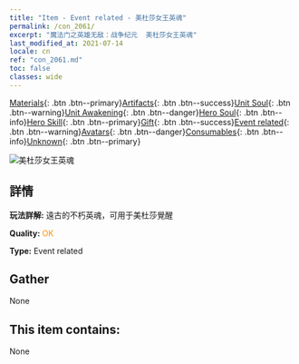 ```yaml
---
title: "Item - Event related - 美杜莎女王英魂"
permalink: /con_2061/
excerpt: "魔法门之英雄无敌：战争纪元  美杜莎女王英魂"
last_modified_at: 2021-07-14
locale: cn
ref: "con_2061.md"
toc: false
classes: wide
---
```

 [Materials](/ItemsCN/){: .btn .btn--primary}[Artifacts](/ItemsCN/Artifacts/){: .btn .btn--success}[Unit Soul](/ItemsCN/UnitSoul/){: .btn .btn--warning}[Unit Awakening](/ItemsCN/UnitAwakening/){: .btn .btn--danger}[Hero Soul](/ItemsCN/HeroSoul/){: .btn .btn--info}[Hero Skill](/ItemsCN/HeroSkill/){: .btn .btn--primary}[Gift](/ItemsCN/Gift/){: .btn .btn--success}[Event related](/ItemsCN/Events/){: .btn .btn--warning}[Avatars](/ItemsCN/Avatars/){: .btn .btn--danger}[Consumables](/ItemsCN/Consumables/){: .btn .btn--info}[Unknown](/ItemsCN/Unknown/){: .btn .btn--primary}

 ![美杜莎女王英魂](/images/t/juexing_704.jpg)

## 詳情
 **玩法詳解:** 遠古的不朽英魂，可用于美杜莎覺醒

 **Quality:** <span style="color: #FF8C00">OK</span>

 **Type:** Event related

## Gather

  None

## This item contains:

  None


